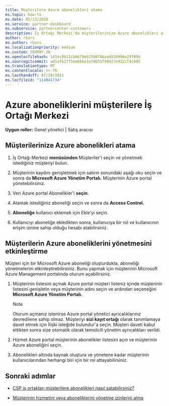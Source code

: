 ```yaml
---
title: Müşterilere Azure abonelikleri atama
ms.topic: how-to
ms.date: 05/13/2020
ms.service: partner-dashboard
ms.subservice: partnercenter-customers
description: İş Ortağı Merkezi'da müşterilerinize Azure abonelikleri atamayı ve müşterilerin kendi aboneliklerini yönetmesini nasıl etkinleştirebilirsiniz?
author: rbars
ms.author: rbars
ms.localizationpriority: medium
ms.custom: SEOMAY.20
ms.openlocfilehash: 1416c9b12cb6670eb2598f8baa4839996e29f09b
ms.sourcegitcommit: ad1af627f5ee6b6e3a70655f90927e932cf4c985
ms.translationtype: MT
ms.contentlocale: tr-TR
ms.lasthandoff: 07/29/2021
ms.locfileid: "114841734"
---
```

# <a name="assigning-azure-subscriptions-to-customers-in-partner-center"></a>Azure aboneliklerini müşterilere İş Ortağı Merkezi

**Uygun roller:** Genel yönetici | Satış aracısı

## <a name="assign-azure-subscriptions-to-your-customers"></a>Müşterilerinize Azure abonelikleri atama

1. İş Ortağı Merkezi  **menüsünden** Müşteriler'i seçin ve yönetmek istediğiniz müşteriyi bulun.

2. Müşterinin kaydını genişletmek için satırın sonundaki aşağı oku seçin ve sonra da **Microsoft Azure Yönetim Portalı.** Müşterinin Azure portal yönetebilirsiniz. [](https://portal.azure.com/)

3. Veri Azure portal Abonelikler'i **seçin.**

4. Atamak istediğiniz aboneliği seçin ve sonra da **Access Control.**

5. **Aboneliğe** kullanıcı eklemek için Ekle'yi seçin. 

6. Kullanıcıyı aboneliğe ekledikten sonra, kullanıcıya bir rol ve kullanıcının erişim iznine sahip olduğu hesabı atabilirsiniz.

## <a name="enable-customers-to-manage-their-azure-subscriptions"></a>Müşterilerin Azure aboneliklerini yönetmesini etkinleştirme

Müşteri için bir Microsoft Azure aboneliği oluşturdukta, aboneliği yönetmelerini etkinleştirebilirsiniz. Bunu yapmak için müşterinin Microsoft Azure Management portalında oturum açabilirsiniz. 

1. Müşterinin listesini açmak Azure portal müşteri listeniz içinde müşterinin listesini genişletin veya müşterinin adını seçin ve ardından seçeneğini **Microsoft Azure Yönetim Portalı.**

   > [!NOTE]  
   > Oturum açmanız istenirse Azure portal yönetici ayrıcalıklarınız devredilene sahip olmaz. Müşteriyi **sizi kayıt ortağı** olarak tanımlamaya davet etmek için İlişki isteğide bulundur'a seçin. Müşteri daveti kabul ettikten sonra size otomatik olarak temsilcili yönetim ayrıcalıkları verildi.

2. Hizmet Azure portal müşterinin abonelikler listesini açın ve müşterinin Azure aboneliğini seçin.

3. Abonelikleri altında kaynak oluştura ve yönetene kadar müşterinin kullanıcılarından herhangi biri için bir rol attayabilirsiniz.

## <a name="next-steps"></a>Sonraki adımlar

- [CSP iş ortakları müşterilere abonelikleri nasıl satabilirsiniz?](customer-subscriptions.md)

- [Müşterinin hizmetini veya aboneliklerini yönetme izinlerini alma](customers-revoke-admin-privileges.md)

